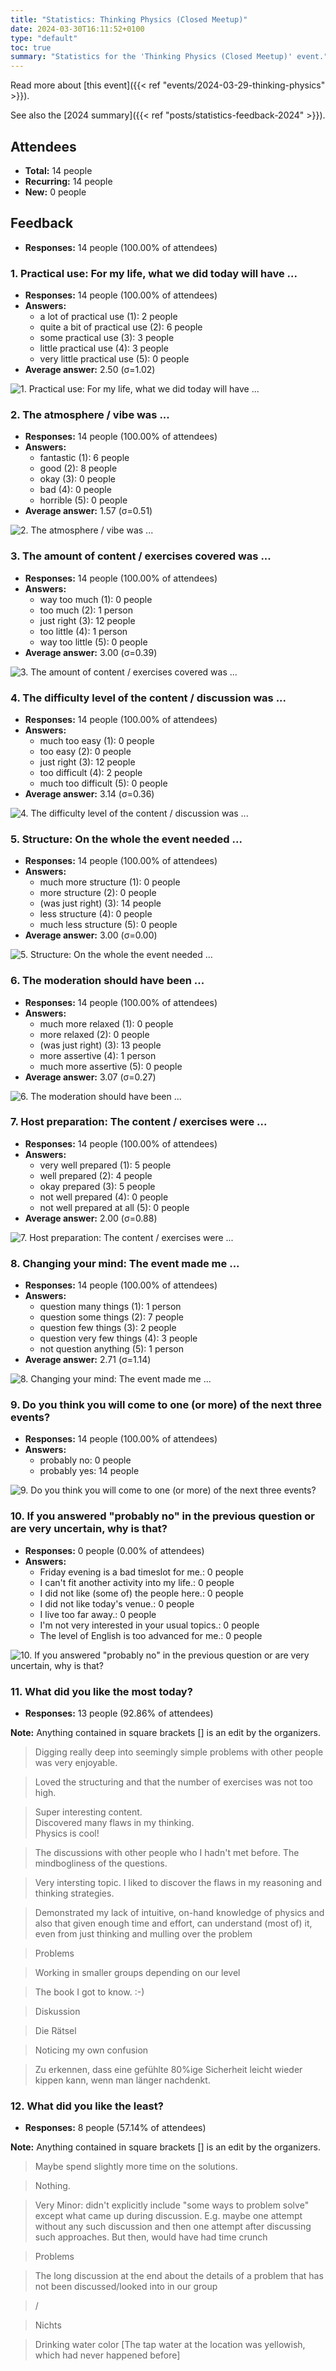 ```yaml
---
title: "Statistics: Thinking Physics (Closed Meetup)"
date: 2024-03-30T16:11:52+0100
type: "default"
toc: true
summary: "Statistics for the 'Thinking Physics (Closed Meetup)' event."
---
```


Read more about [this event]({{< ref "events/2024-03-29-thinking-physics" >}}).

See also the [2024 summary]({{< ref "posts/statistics-feedback-2024" >}}).

## Attendees

* **Total:** 14 people
* **Recurring:** 14 people
* **New:** 0 people

## Feedback

* **Responses:** 14 people (100.00% of attendees)

### 1. Practical use: For my life, what we did today will have ...

* **Responses:** 14 people (100.00% of attendees)
* **Answers:**
  * a lot of practical use (1): 2 people
  * quite a bit of practical use (2): 6 people
  * some practical use (3): 3 people
  * little practical use (4): 3 people
  * very little practical use (5): 0 people
* **Average answer:** 2.50 (σ=1.02)

![1. Practical use: For my life, what we did today will have ...](./1-practical-use-for-my-life-what-we-did-today-will-have.png)

### 2. The atmosphere / vibe was ...

* **Responses:** 14 people (100.00% of attendees)
* **Answers:**
  * fantastic (1): 6 people
  * good (2): 8 people
  * okay (3): 0 people
  * bad (4): 0 people
  * horrible (5): 0 people
* **Average answer:** 1.57 (σ=0.51)

![2. The atmosphere / vibe was ...](./2-the-atmosphere-vibe-was.png)

### 3. The amount of content / exercises covered was ...

* **Responses:** 14 people (100.00% of attendees)
* **Answers:**
  * way too much (1): 0 people
  * too much (2): 1 person
  * just right (3): 12 people
  * too little (4): 1 person
  * way too little (5): 0 people
* **Average answer:** 3.00 (σ=0.39)

![3. The amount of content / exercises covered was ...](./3-the-amount-of-content-exercises-covered-was.png)

### 4. The difficulty level of the content / discussion was ...

* **Responses:** 14 people (100.00% of attendees)
* **Answers:**
  * much too easy (1): 0 people
  * too easy (2): 0 people
  * just right (3): 12 people
  * too difficult (4): 2 people
  * much too difficult (5): 0 people
* **Average answer:** 3.14 (σ=0.36)

![4. The difficulty level of the content / discussion was ...](./4-the-difficulty-level-of-the-content-discussion-was.png)

### 5. Structure: On the whole the event needed ...

* **Responses:** 14 people (100.00% of attendees)
* **Answers:**
  * much more structure (1): 0 people
  * more structure (2): 0 people
  * (was just right) (3): 14 people
  * less structure (4): 0 people
  * much less structure (5): 0 people
* **Average answer:** 3.00 (σ=0.00)

![5. Structure: On the whole the event needed ...](./5-structure-on-the-whole-the-event-needed.png)

### 6. The moderation should have been ...

* **Responses:** 14 people (100.00% of attendees)
* **Answers:**
  * much more relaxed (1): 0 people
  * more relaxed (2): 0 people
  * (was just right) (3): 13 people
  * more assertive (4): 1 person
  * much more assertive (5): 0 people
* **Average answer:** 3.07 (σ=0.27)

![6. The moderation should have been ...](./6-the-moderation-should-have-been.png)

### 7. Host preparation: The content / exercises were ...

* **Responses:** 14 people (100.00% of attendees)
* **Answers:**
  * very well prepared (1): 5 people
  * well prepared (2): 4 people
  * okay prepared (3): 5 people
  * not well prepared (4): 0 people
  * not well prepared at all (5): 0 people
* **Average answer:** 2.00 (σ=0.88)

![7. Host preparation: The content / exercises were ...](./7-host-preparation-the-content-exercises-were.png)

### 8. Changing your mind: The event made me ...

* **Responses:** 14 people (100.00% of attendees)
* **Answers:**
  * question many things (1): 1 person
  * question some things (2): 7 people
  * question few things (3): 2 people
  * question very few things (4): 3 people
  * not question anything (5): 1 person
* **Average answer:** 2.71 (σ=1.14)

![8. Changing your mind: The event made me ...](./8-changing-your-mind-the-event-made-me.png)

### 9. Do you think you will come to one (or more) of the next three events?

* **Responses:** 14 people (100.00% of attendees)
* **Answers:**
  * probably no: 0 people
  * probably yes: 14 people

![9. Do you think you will come to one (or more) of the next three events?](./9-do-you-think-you-will-come-to-one-or-more-of-the-next-three-events.png)

### 10. If you answered "probably no" in the previous question or are very uncertain, why is that?

* **Responses:** 0 people (0.00% of attendees)
* **Answers:**
  * Friday evening is a bad timeslot for me.: 0 people
  * I can't fit another activity into my life.: 0 people
  * I did not like (some of) the people here.: 0 people
  * I did not like today's venue.: 0 people
  * I live too far away.: 0 people
  * I'm not very interested in your usual topics.: 0 people
  * The level of English is too advanced for me.: 0 people

![10. If you answered "probably no" in the previous question or are very uncertain, why is that?](./10-if-you-answered-probably-no-in-the-previous-question-or-are-very-uncertain-why-is-that.png)

### 11. What did you like the most today?

* **Responses:** 13 people (92.86% of attendees)

**Note:** Anything contained in square brackets [] is an edit by the organizers.

> Digging really deep into seemingly simple problems with other people was very enjoyable.

> Loved the structuring and that the number of exercises was not too high.

> Super interesting content.  
> Discovered many flaws in my thinking.  
> Physics is cool!

> The discussions with other people who I hadn't met before. The mindbogliness of the questions.

> Very intersting topic. I liked to discover the flaws in my reasoning and thinking strategies. 

> Demonstrated my lack of intuitive, on-hand knowledge of physics and also that given enough time and effort, can understand (most of) it, even from just thinking and mulling over the problem

> Problems 

> Working in smaller groups depending on our level

> The book I got to know. :-)

> Diskussion

> Die Rätsel

> Noticing my own confusion

> Zu erkennen, dass eine gefühlte 80%ige Sicherheit leicht wieder kippen kann, wenn man länger nachdenkt.
### 12. What did you like the least?

* **Responses:** 8 people (57.14% of attendees)

**Note:** Anything contained in square brackets [] is an edit by the organizers.

> Maybe spend slightly more time on the solutions.

> Nothing. 

> Very Minor: didn't explicitly include "some ways to problem solve" except what came up during discussion. E.g. maybe one attempt without any such discussion and then one attempt after discussing such approaches. But then, would have had time crunch

> Problems

> The long discussion at the end about the details of a problem that has not been discussed/looked into in our group

> /

> Nichts

> Drinking water color [The tap water at the location was yellowish, which had never happened before]
